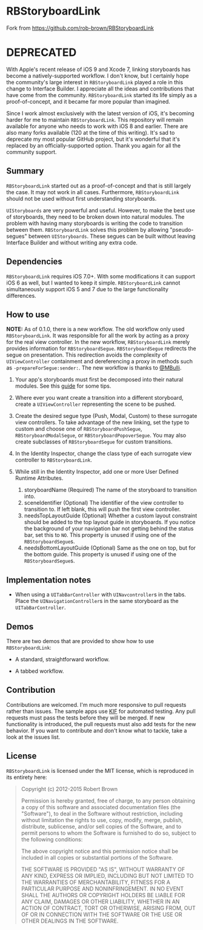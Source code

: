 # RBStoryboardLink
Fork from https://github.com/rob-brown/RBStoryboardLink
# DEPRECATED

With Apple's recent release of iOS 9 and Xcode 7, linking storyboards has become a natively-supported workflow. I don't know, but I certainly hope the community's large interest in `RBStoryboardLink` played a role in this change to Interface Builder. I appreciate all the ideas and contributions that have come from the community. `RBStoryboardLink` started its life simply as a proof-of-concept, and it became far more popular than imagined. 

Since I work almost exclusively with the latest version of iOS, it's becoming harder for me to maintain `RBStoryboardLink`. This repository will remain available for anyone who needs to work with iOS 8 and earlier. There are also many forks available (120 at the time of this writing). It's sad to deprecate my most popular GitHub project, but it's wonderful that it's replaced by an officially-supported option. Thank you again for all the community support. 

## Summary

`RBStoryboardLink` started out as a proof-of-concept and that is still largely the case. It may not work in all cases. Furthermore, `RBStoryboardLink` should not be used without first understanding storyboards.

`UIStoryboards` are very powerful and useful. However, to make the best use of storyboards, they need to be broken down into natural modules. The problem with having many storyboards is writing the code to transition between them. `RBStoryboardLink` solves this problem by allowing "pseudo-segues" between `UIStoryboards`. These segues can be built without leaving Interface Builder and without writing any extra code.

## Dependencies

`RBStoryboardLink` requires iOS 7.0+. With some modifications it can support iOS 6 as well, but I wanted to keep it simple. `RBStoryboardLink` cannot simultaneously support iOS 5 and 7 due to the large functionality differences.

## How to use

**NOTE:** As of 0.1.0, there is a new workflow. The old workflow only used `RBStoryboardLink`. It was responsible for all the work by acting as a proxy for the real view controller. In the new workflow, `RBStoryboardLink` merely provides information for `RBStoryboardSegue`. `RBStoryboardSegue` redirects the segue on presentation. This redirection avoids the complexity of `UIViewController` containment and dereferencing a proxy in methods such as `-prepareForSegue:sender:`. The new workflow is thanks to [@MBulli][3].

1. Your app's storyboards must first be decomposed into their natural modules. See this [guide][1] for some tips.

2. Where ever you want create a transition into a different storyboard, create a `UIViewController` representing the scene to be pushed.

3. Create the desired segue type (Push, Modal, Custom) to these surrogate view controllers. To take advantage of the new linking, set the type to custom and choose one of `RBStoryboardPushSegue`, `RBStoryboardModalSegue`, or `RBStoryboardPopoverSegue`. You may also create subclasses of `RBStoryboardSegue` for custom transitions.

4. In the Identity Inspector, change the class type of each surrogate view controller to `RBStoryboardLink`.

5. While still in the Identity Inspector, add one or more User Defined Runtime Attributes.

    1. storyboardName (Required) The name of the storyboard to transition into.
    2. sceneIdentifier (Optional) The identifier of the view controller to transition to. If left blank, this will push the first view controller.
    3. needsTopLayoutGuide (Optional) Whether a custom layout constraint should be added to the top layout guide in storyboards. If you notice the background of your navigation bar not getting behind the status bar, set this to `NO`. This property is unused if using one of the `RBStoryboardSegue`s.
    4. needsBottomLayoutGuide (Optional) Same as the one on top, but for the bottom guide. This property is unused if using one of the `RBStoryboardSegue`s.

## Implementation notes

* When using a `UITabBarController` with `UINavcontroller`s in the tabs. Place the `UINavigationController`s in the same storyboard as the `UITabBarController`.

## Demos

There are two demos that are provided to show how to use `RBStoryboardLink`:

* A standard, straightforward workflow.

* A tabbed workflow.

## Contribution

Contributions are welcomed. I'm much more responsive to pull requests rather than issues. The sample apps use [KIF][2] for automated testing. Any pull requests must pass the tests before they will be merged. If new functionality is introduced, the pull requests must also add tests for the new behavior. If you want to contribute and don't know what to tackle, take a look at the issues list.

## License

`RBStoryboardLink` is licensed under the MIT license, which is reproduced in its entirety here:

>Copyright (c) 2012-2015 Robert Brown
>
>Permission is hereby granted, free of charge, to any person obtaining a copy
>of this software and associated documentation files (the "Software"), to deal
>in the Software without restriction, including without limitation the rights
>to use, copy, modify, merge, publish, distribute, sublicense, and/or sell
>copies of the Software, and to permit persons to whom the Software is
>furnished to do so, subject to the following conditions:
>
>The above copyright notice and this permission notice shall be included in
>all copies or substantial portions of the Software.
>
>THE SOFTWARE IS PROVIDED "AS IS", WITHOUT WARRANTY OF ANY KIND, EXPRESS OR
>IMPLIED, INCLUDING BUT NOT LIMITED TO THE WARRANTIES OF MERCHANTABILITY,
>FITNESS FOR A PARTICULAR PURPOSE AND NONINFRINGEMENT. IN NO EVENT SHALL THE
>AUTHORS OR COPYRIGHT HOLDERS BE LIABLE FOR ANY CLAIM, DAMAGES OR OTHER
>LIABILITY, WHETHER IN AN ACTION OF CONTRACT, TORT OR OTHERWISE, ARISING FROM,
>OUT OF OR IN CONNECTION WITH THE SOFTWARE OR THE USE OR OTHER DEALINGS IN
>THE SOFTWARE.

  [1]: http://robsprogramknowledge.blogspot.com/2012/01/uistoryboard-best-practices.html
  [2]: https://github.com/kif-framework/KIF
  [3]: https://github.com/MBulli
